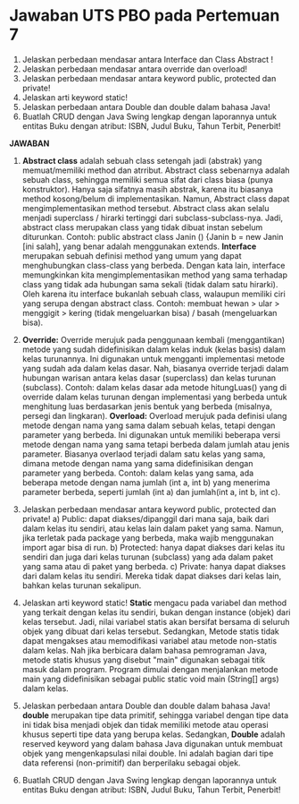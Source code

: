 # Jawaban UTS PBO pada Pertemuan 7
1. Jelaskan perbedaan mendasar antara Interface dan Class Abstract !
2. Jelaskan perbedaan mendasar antara override dan overload! 
3. Jelaskan perbedaan mendasar antara keyword public, protected dan private! 
4. Jelaskan arti keyword static! 
5. Jelaskan perbedaan antara Double dan double dalam bahasa Java! 
6. Buatlah CRUD dengan Java Swing lengkap dengan laporannya untuk entitas Buku dengan 
atribut: ISBN, Judul Buku, Tahun Terbit, Penerbit!

**JAWABAN**
1. **Abstract class** adalah sebuah class setengah jadi (abstrak) yang memuat/memiliki method dan atrribut. Abstract class sebenarnya adalah sebuah class, sehingga memiliki semua sifat dari class biasa (punya konstruktor). Hanya saja sifatnya masih abstrak, karena itu biasanya method kosong/belum di implementasikan. Namun, Abstract class dapat mengimplementasikan method tersebut. Abstract class akan selalu menjadi superclass / hirarki tertinggi dari subclass-subclass-nya. Jadi, abstract class merupakan class yang tidak dibuat instan sebelum diturunkan.
Contoh:
public abstract class Janin () {Janin b = new Janin [ini salah], yang benar adalah menggunakan extends.
**Interface** merupakan sebuah definisi method yang umum yang dapat menghubungkan class-class yang berbeda. Dengan kata lain, interface memungkinkan kita mengimplementasikan method yang sama terhadap class yang tidak ada hubungan sama sekali (tidak dalam satu hirarki). Oleh karena itu interface bukanlah sebuah class, walaupun memiliki ciri yang serupa dengan abstract class.
Contoh: membuat hewan > ular > menggigit > kering (tidak mengeluarkan bisa) / basah (mengeluarkan bisa).

2. **Override:** Override merujuk pada penggunaan kembali (menggantikan) metode yang sudah didefinisikan dalam kelas induk (kelas basis) dalam kelas turunannya. Ini digunakan untuk mengganti implementasi metode yang sudah ada dalam kelas dasar. Nah, biasanya override terjadi dalam hubungan warisan antara kelas dasar (superclass) dan kelas turunan (subclass).
Contoh: dalam kelas dasar ada metode hitungLuas() yang di override dalam kelas turunan dengan implementasi yang berbeda untuk menghitung luas berdasarkan jenis bentuk yang berbeda (misalnya, persegi dan lingkaran).
**Overload:** Overload merujuk pada definisi ulang metode dengan nama yang sama dalam sebuah kelas, tetapi dengan parameter yang berbeda. Ini digunakan untuk memiliki beberapa versi metode dengan nama yang sama tetapi berbeda dalam jumlah atau jenis parameter. Biasanya overlaod terjadi dalam satu kelas yang sama, dimana metode dengan nama yang sama didefinisikan dengan parameter yang berbeda.
Contoh: dalam kelas yang sama, ada beberapa metode dengan nama jumlah (int a, int b) yang menerima parameter berbeda, seperti jumlah (int a) dan jumlah(int a, int b, int c).

4. Jelaskan perbedaan mendasar antara keyword public, protected dan private! 
a) Public: dapat diakses/dipanggil dari mana saja, baik dari dalam kelas itu sendiri, atau kelas lain dalam paket yang sama. Namun, jika terletak pada package yang berbeda, maka wajib menggunakan import agar bisa di run.
b) Protected: hanya dapat diakses dari kelas itu sendiri dan juga dari kelas turunan (subclass) yang ada dalam paket yang sama atau di paket yang berbeda.
c) Private: hanya dapat diakses dari dalam kelas itu sendiri. Mereka tidak dapat diakses dari kelas lain, bahkan kelas turunan sekalipun.

5. Jelaskan arti keyword static! 
**Static** mengacu pada variabel dan method yang terkait dengan kelas itu sendiri, bukan dengan instance (objek) dari kelas tersebut. Jadi, nilai variabel statis akan bersifat bersama di seluruh objek yang dibuat dari kelas tersebut. Sedangkan, Metode statis tidak dapat mengakses atau memodifikasi variabel atau metode non-statis dalam kelas. Nah jika berbicara dalam bahasa pemrograman Java, metode statis khusus yang disebut "main" digunakan sebagai titik masuk dalam program. Program dimulai dengan menjalankan metode main yang didefinisikan sebagai public static void main (String[] args) dalam kelas.

6. Jelaskan perbedaan antara Double dan double dalam bahasa Java! 
**double** merupakan tipe data primitif, sehingga variabel dengan tipe data ini tidak bisa menjadi objek dan tidak memiliki metode atau operasi khusus seperti tipe data yang berupa kelas. Sedangkan, **Double** adalah reserved keyword yang dalam bahasa Java digunakan untuk membuat objek yang mengenkapsulasi nilai double. Ini adalah bagian dari tipe data referensi (non-primitif) dan berperilaku sebagai objek.

7. Buatlah CRUD dengan Java Swing lengkap dengan laporannya untuk entitas Buku dengan 
atribut: ISBN, Judul Buku, Tahun Terbit, Penerbit!
